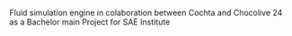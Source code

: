 Fluid simulation engine in colaboration between Cochta and Chocolive 24 as a Bachelor main Project for SAE Institute